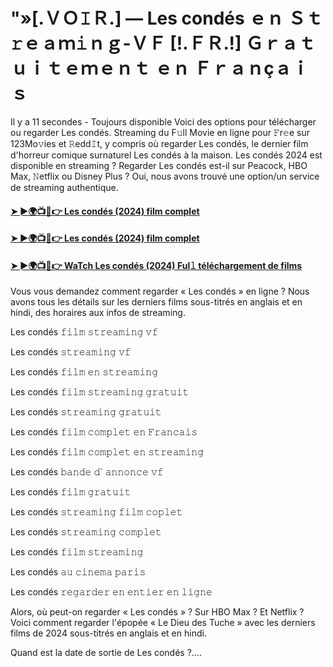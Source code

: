# "»[.ＶＯ𝙸Ｒ.] — Les condés ｅｎ Ｓｔ𝚛ｅａｍ𝚒ｎｇ-ＶＦ [!.ＦＲ.!] Ｇｒａｔｕｉｔｅｍｅｎｔ ｅｎ Ｆｒａｎçａｉｓ

Il y a 11 secondes - Toujours disponible Voici des options pour télécharger ou regarder Les condés. Streaming du F𝚞ll Movie en ligne pour 𝙵r𝚎e sur 123Mo𝚟ies et 𝚁edd𝙸t, y compris où regarder Les condés, le dernier film d'horreur comique surnaturel Les condés à la maison. Les condés 2024 est disponible en streaming ? Regarder Les condés est-il sur Peacock, HBO Max, 𝙽etflix ou Disney Plus ? Oui, nous avons trouvé une option/un service de streaming authentique.

#### [➤ ►🌍📺📱👉 Les condés (2024) film complet](https://t.co/uZm83RH07u)

#### [➤ ►🌍📺📱👉 Les condés (2024) film complet](https://t.co/uZm83RH07u)

#### [➤ ►🌍📺📱👉 WaTch Les condés (2024) Ful𝚕 téléchargement de films](https://t.co/uZm83RH07u)

Vous vous demandez comment regarder « Les condés » en ligne ? Nous avons tous les détails sur les derniers films sous-titrés en anglais et en hindi, des horaires aux infos de streaming.

Les condés 𝚏𝚒𝚕𝚖 𝚜𝚝𝚛𝚎𝚊𝚖𝚒𝚗𝚐 𝚟𝚏

Les condés 𝚜𝚝𝚛𝚎𝚊𝚖𝚒𝚗𝚐 𝚟𝚏

Les condés 𝚏𝚒𝚕𝚖 𝚎𝚗 𝚜𝚝𝚛𝚎𝚊𝚖𝚒𝚗𝚐

Les condés 𝚏𝚒𝚕𝚖 𝚜𝚝𝚛𝚎𝚊𝚖𝚒𝚗𝚐 𝚐𝚛𝚊𝚝𝚞𝚒𝚝

Les condés 𝚜𝚝𝚛𝚎𝚊𝚖𝚒𝚗𝚐 𝚐𝚛𝚊𝚝𝚞𝚒𝚝

Les condés 𝚏𝚒𝚕𝚖 𝚌𝚘𝚖𝚙𝚕𝚎𝚝 𝚎𝚗 𝙵𝚛𝚊𝚗𝚌𝚊𝚒𝚜

Les condés 𝚏𝚒𝚕𝚖 𝚌𝚘𝚖𝚙𝚕𝚎𝚝 𝚎𝚗 𝚜𝚝𝚛𝚎𝚊𝚖𝚒𝚗𝚐

Les condés 𝚋𝚊𝚗𝚍𝚎 𝚍` 𝚊𝚗𝚗𝚘𝚗𝚌𝚎 𝚟𝚏

Les condés 𝚏𝚒𝚕𝚖 𝚐𝚛𝚊𝚝𝚞𝚒𝚝

Les condés 𝚜𝚝𝚛𝚎𝚊𝚖𝚒𝚗𝚐 𝚏𝚒𝚕𝚖 𝚌𝚘𝚙𝚕𝚎𝚝

Les condés 𝚜𝚝𝚛𝚎𝚊𝚖𝚒𝚗𝚐 𝚌𝚘𝚖𝚙𝚕𝚎𝚝

Les condés 𝚏𝚒𝚕𝚖 𝚜𝚝𝚛𝚎𝚊𝚖𝚒𝚗𝚐

Les condés 𝚊𝚞 𝚌𝚒𝚗𝚎𝚖𝚊 𝚙𝚊𝚛𝚒𝚜

Les condés 𝚛𝚎𝚐𝚊𝚛𝚍𝚎𝚛 𝚎𝚗 𝚎𝚗𝚝𝚒𝚎𝚛 𝚎𝚗 𝚕𝚒𝚐𝚗𝚎

Alors, où peut-on regarder « Les condés » ? Sur HBO Max ? Et Netflix ? Voici comment regarder l'épopée « Le Dieu des Tuche » avec les derniers films de 2024 sous-titrés en anglais et en hindi.

Quand est la date de sortie de Les condés ?....

